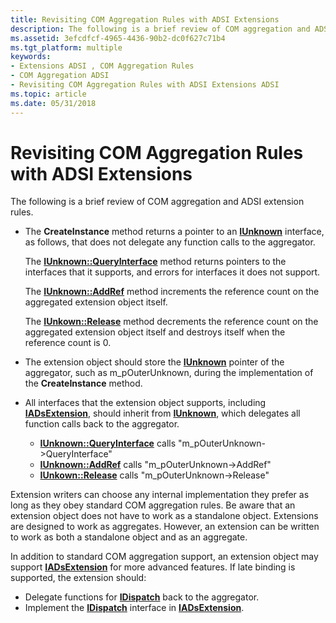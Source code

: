 ```yaml
---
title: Revisiting COM Aggregation Rules with ADSI Extensions
description: The following is a brief review of COM aggregation and ADSI extension rules.
ms.assetid: 3efcdfcf-4965-4436-90b2-dc0f627c71b4
ms.tgt_platform: multiple
keywords:
- Extensions ADSI , COM Aggregation Rules
- COM Aggregation ADSI
- Revisiting COM Aggregation Rules with ADSI Extensions ADSI
ms.topic: article
ms.date: 05/31/2018
---
```


# Revisiting COM Aggregation Rules with ADSI Extensions

The following is a brief review of COM aggregation and ADSI extension rules.

-   The **CreateInstance** method returns a pointer to an [**IUnknown**](https://msdn.microsoft.com/en-us/library/ms680509(v=VS.85).aspx) interface, as follows, that does not delegate any function calls to the aggregator.

    The [**IUnknown::QueryInterface**](https://msdn.microsoft.com/en-us/library/ms682521(v=VS.85).aspx) method returns pointers to the interfaces that it supports, and errors for interfaces it does not support.

    The [**IUnknown::AddRef**](https://msdn.microsoft.com/en-us/library/ms691379(v=VS.85).aspx) method increments the reference count on the aggregated extension object itself.

    The [**IUnkown::Release**](https://msdn.microsoft.com/en-us/library/ms682317(v=VS.85).aspx) method decrements the reference count on the aggregated extension object itself and destroys itself when the reference count is 0.

-   The extension object should store the [**IUnknown**](https://msdn.microsoft.com/en-us/library/ms680509(v=VS.85).aspx) pointer of the aggregator, such as m\_pOuterUnknown, during the implementation of the **CreateInstance** method.
-   All interfaces that the extension object supports, including [**IADsExtension**](/windows/desktop/api/Iads/nn-iads-iadsextension), should inherit from [**IUnknown**](https://msdn.microsoft.com/en-us/library/ms680509(v=VS.85).aspx), which delegates all function calls back to the aggregator.
    -   [**IUnknown::QueryInterface**](https://msdn.microsoft.com/en-us/library/ms682521(v=VS.85).aspx) calls "m\_pOuterUnknown->QueryInterface"
    -   [**IUnknown::AddRef**](https://msdn.microsoft.com/en-us/library/ms691379(v=VS.85).aspx) calls "m\_pOuterUnknown->AddRef"
    -   [**IUnkown::Release**](https://msdn.microsoft.com/en-us/library/ms682317(v=VS.85).aspx) calls "m\_pOuterUnknown->Release"

Extension writers can choose any internal implementation they prefer as long as they obey standard COM aggregation rules. Be aware that an extension object does not have to work as a standalone object. Extensions are designed to work as aggregates. However, an extension can be written to work as both a standalone object and as an aggregate.

In addition to standard COM aggregation support, an extension object may support [**IADsExtension**](/windows/desktop/api/Iads/nn-iads-iadsextension) for more advanced features. If late binding is supported, the extension should:

-   Delegate functions for [**IDispatch**](https://msdn.microsoft.com/en-us/library/ms221608(v=VS.71).aspx) back to the aggregator.
-   Implement the [**IDispatch**](https://msdn.microsoft.com/en-us/library/ms221608(v=VS.71).aspx) interface in [**IADsExtension**](/windows/desktop/api/Iads/nn-iads-iadsextension).

 

 




